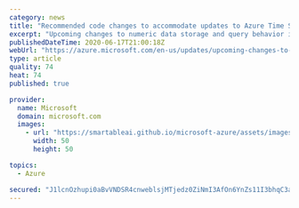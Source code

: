 ```yaml
---
category: news
title: "Recommended code changes to accommodate updates to Azure Time Series Insights"
excerpt: "Upcoming changes to numeric data storage and query behavior in Azure Time Series Insights Preview might affect your environment. Follow the recommended Type Variable and client-code updates to avoid a disruption in service."
publishedDateTime: 2020-06-17T21:00:18Z
webUrl: "https://azure.microsoft.com/en-us/updates/upcoming-changes-to-numeric-data-storage-and-query-in-time-series-insights/"
type: article
quality: 74
heat: 74
published: true

provider:
  name: Microsoft
  domain: microsoft.com
  images:
    - url: "https://smartableai.github.io/microsoft-azure/assets/images/organizations/microsoft.com-50x50.jpg"
      width: 50
      height: 50

topics:
  - Azure

secured: "J1lcnOzhupi0aBvVNDSR4cnweblsjMTjedz0ZiNmI3AfOn6YnZs11I3bhqC3aeOT9zUJVQzqguOPtnRPblop0Gjf41pHbOGvuefKB10XBpa83lQZhK3yIaYh6J3XyGHguhKCDMKQxYl37zaxKIbGa2e/J5o6QqsJAyAMuh2rXbUoNSyLEkWpJTudZn1ERMKKsClksgzpBe2MJk+W+JhadpEpH4n1k9jtLrwH8PZb3KoT72NgPgaMynBvXeBhmZE1VULDm/smA5vAksGui+uyQp+3rO9sUMzz0DVLuoiP4fpQ6h7diZ3qMwRKEgRp9ZJ6lanMpPiEAl9RLFYIcX0NoA==;5/myasHWIGO0zcb/E1iQDg=="
---
```


